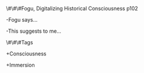 \\\#\\\#\\\#Fogu, Digitalizing Historical Consciousness p102



-Fogu says…



-This suggests to me…



\\\#\\\#\\\#Tags

+Consciousness

+Immersion

